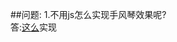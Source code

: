 ##问题:
1.不用js怎么实现手风琴效果呢?
<br>
答:[这么](/74sharlock/apprentice-problem/blob/master/sovle/accordion-css3.html)实现